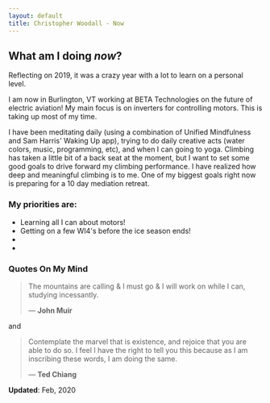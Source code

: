 ```yaml
---
layout: default
title: Christopher Woodall - Now
---
```

## What am I doing _now_?

Reflecting on 2019, it was a crazy year with a lot to learn on a personal level.

I am now in Burlington, VT working at BETA Technologies on the future of electric aviation! My main focus is on inverters for controlling motors. This is taking up most of my time.

I have been meditating daily (using a combination of Unified Mindfulness and Sam Harris' Waking Up app), trying to do daily creative acts (water colors, music, programming, etc), and when I can going to yoga. Climbing has taken a little bit of a back seat at the moment, but I want to set some good goals to drive forward my climbing performance. I have realized how deep and meaningful climbing is to me. One of my biggest goals right now is preparing for a 10 day mediation retreat.

### My priorities are:

- Learning all I can about motors!
- Getting on a few WI4's before the ice season ends!
-
-

### Quotes On My Mind

> The mountains are calling & I must go & I will work on while I can, studying incessantly.
>
> &mdash; __John Muir__

and

> Contemplate the marvel that is existence, and rejoice that you are able to do so. I feel I have the right to tell you this because as I am inscribing these words, I am doing the same.
>
> &mdash; __Ted Chiang__

__Updated__: Feb, 2020
